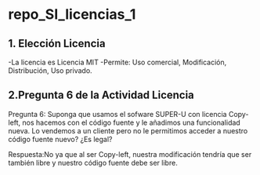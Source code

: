 # repo_SI_licencias_1
## 1. Elección Licencia

  -La licencia es Licencia MIT
  -Permite: Uso comercial, Modificación, Distribución, Uso privado.
  
## 2.Pregunta 6 de la Actividad Licencia

  Pregunta 6: Suponga que usamos el sofware SUPER-U con licencia Copy-left, nos hacemos con el código fuente y le añadimos una funcionalidad nueva. Lo vendemos a un cliente pero no le permitimos acceder a nuestro código fuente nuevo? ¿Es legal?
  
  Respuesta:No ya que al ser Copy-left, nuestra modificación tendría que ser también libre y nuestro código fuente debe ser libre.
